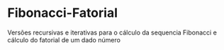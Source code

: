 # Fibonacci-Fatorial
Versões recursivas e iterativas para o cálculo da sequencia Fibonacci e cálculo do fatorial de um dado número
